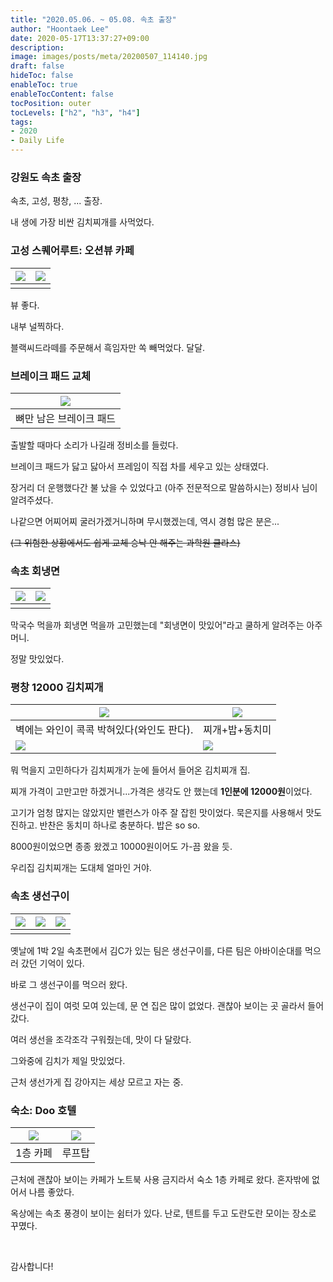 ```yaml
---
title: "2020.05.06. ~ 05.08. 속초 출장"
author: "Hoontaek Lee"
date: 2020-05-17T13:37:27+09:00
description:
image: images/posts/meta/20200507_114140.jpg
draft: false
hideToc: false
enableToc: true
enableTocContent: false
tocPosition: outer
tocLevels: ["h2", "h3", "h4"]
tags:
- 2020
- Daily Life
---
```


### 강원도 속초 출장

속초, 고성, 평창, ... 출장.   

내 생에 가장 비싼 김치찌개를 사먹었다.



### 고성 스퀘어루트: 오션뷰 카페

| ![](/en/posts/20200506_속초출장/20200506_153759.jpg) | ![](/en/posts/20200506_속초출장/20200506_154610.jpg) |
| :--------------------------------------------------: | ---------------------------------------------------- |
|                                                      |                                                      |

뷰 좋다. 

내부 널찍하다.

블랙씨드라떼를 주문해서 흑임자만 쏙 빼먹었다. 달달.



### 브레이크 패드 교체

| ![](/en/posts/20200506_속초출장/20200506_163414.jpg) |
| ---------------------------------------------------- |
| 뼈만 남은 브레이크 패드                              |

출발할 때마다 소리가 나길래 정비소를 들렀다.

브레이크 패드가 닳고 닳아서 프레임이 직접 차를 세우고 있는 상태였다.

장거리 더 운행했다간 불 났을 수 있었다고 (아주 전문적으로 말씀하시는) 정비사 님이 알려주셨다.

나같으면 어찌어찌 굴러가겠거니하며 무시했겠는데, 역시 경험 많은 분은...

~~(그 위험한 상황에서도 쉽게 교체 승낙 안 해주는 과학원 클라스)~~



### 속초 회냉면

| ![](/en/posts/20200506_속초출장/20200506_182134.jpg) | ![](/en/posts/20200506_속초출장/20200506_175031.jpg) |
| ---------------------------------------------------- | ---------------------------------------------------- |
|                                                      |                                                      |

막국수 먹을까 회냉면 먹을까 고민했는데 "회냉면이 맛있어"라고 쿨하게 알려주는 아주머니.

정말 맛있었다.



### 평창 12000 김치찌개

| ![](/en/posts/20200506_속초출장/20200507_120552.jpg) | ![](/en/posts/20200506_속초출장/20200507_114132.jpg)    |
| ---------------------------------------------------- | ------------------------------------------------------- |
| 벽에는 와인이 콕콕 박혀있다(와인도 판다).            | 찌개+밥+동치미                                          |
| ![](/en/posts/20200506_속초출장/20200507_114140.jpg) | ![](/en/posts/20200506_속초출장/20200507_114156(0).jpg) |

뭐 먹을지 고민하다가 김치찌개가 눈에 들어서 들어온 김치찌개 집.

찌개 가격이 고만고만 하겠거니...가격은 생각도 안 했는데 **1인분에 12000원**이었다.

고기가 엄청 많지는 않았지만 밸런스가 아주 잘 잡힌 맛이었다. 묵은지를 사용해서 맛도 진하고. 반찬은 동치미 하나로 충분하다. 밥은 so so.

8000원이었으면 종종 왔겠고 10000원이어도 가-끔 왔을 듯.

우리집 김치찌개는 도대체 얼마인 거야.



### 속초 생선구이

| ![](/en/posts/20200506_속초출장/20200507_182959.jpg) | ![](/en/posts/20200506_속초출장/20200507_182738.jpg) | ![](/en/posts/20200506_속초출장/20200507_191422.jpg) |
| ---------------------------------------------------- | ---------------------------------------------------- | ---------------------------------------------------- |
|                                                      |                                                      |                                                      |

옛날에 1박 2일 속초편에서 김C가 있는 팀은 생선구이를, 다른 팀은 아바이순대를 먹으러 갔던 기억이 있다. 

바로 그 생선구이를 먹으러 왔다.

생선구이 집이 여럿 모여 있는데, 문 연 집은 많이 없었다. 괜찮아 보이는 곳 골라서 들어갔다.

여러 생선을 조각조각 구워줬는데, 맛이 다 달랐다.

그와중에 김치가 제일 맛있었다.

근처 생선가게 집 강아지는 세상 모르고 자는 중.



### 숙소: Doo 호텔

| ![](/en/posts/20200506_속초출장/20200507_193317.jpg) | ![](/en/posts/20200506_속초출장/20200506_192618.jpg) |
| ---------------------------------------------------- | ---------------------------------------------------- |
| 1층 카페                                             | 루프탑                                               |

근처에 괜찮아 보이는 카페가 노트북 사용 금지라서 숙소 1층 카페로 왔다. 혼자밖에 없어서 나름 좋았다.

옥상에는 속초 풍경이 보이는 쉼터가 있다. 난로, 텐트를 두고 도란도란 모이는 장소로 꾸몄다.

<br>

감사합니다!